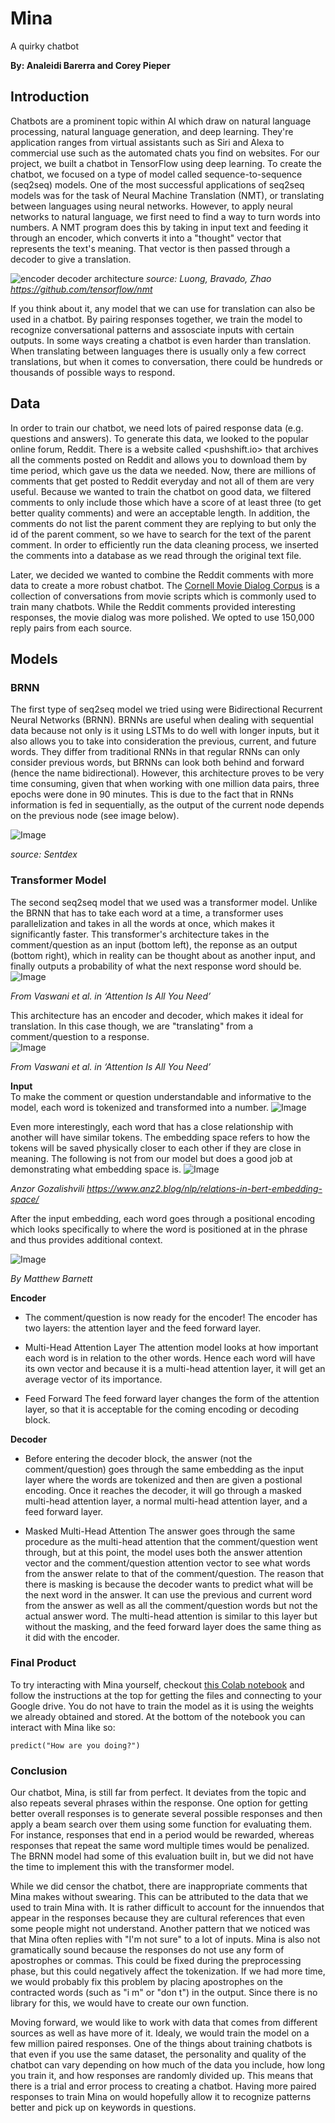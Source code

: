 # Mina
A quirky chatbot

**By: Analeidi Barerra and Corey Pieper**

## Introduction

Chatbots are a prominent topic within AI which draw on natural language processing, natural language generation, and deep learning. They're application ranges from virtual assistants such as Siri and Alexa to commercial use such as the automated chats you find on websites. For our project, we built a chatbot in TensorFlow using deep learning. To create the chatbot, we focused on a type of model called sequence-to-sequence (seq2seq) models. One of the most successful applications of seq2seq models was for the task of Neural Machine Translation (NMT), or translating between languages using neural networks. However, to apply neural networks to natural language, we first need to find a way to turn words into numbers. A NMT program does this by taking in input text and feeding it through an encoder, which converts it into a "thought" vector that represents the text's meaning. That vector is then passed through a decoder to give a translation.

![encoder decoder architecture](encdec.jpg)
*source: Luong, Bravado, Zhao https://github.com/tensorflow/nmt*

If you think about it, any model that we can use for translation can also be used in a chatbot. By pairing responses together, we train the model to recognize conversational patterns and assosciate inputs with certain outputs. In some ways creating a chatbot is even harder than translation. When translating between languages there is usually only a few correct translations, but when it comes to conversation, there could be hundreds or thousands of possible ways to respond.

## Data

In order to train our chatbot, we need lots of paired response data (e.g. questions and answers). To generate this data, we looked to the popular online forum, Reddit. There is a website called <pushshift.io> that archives all the comments posted on Reddit and allows you to download them by time period, which gave us the data we needed. Now, there are millions of comments that get posted to Reddit everyday and not all of them are very useful. Because we wanted to train the chatbot on good data, we filtered comments to only include those which have a score of at least three (to get better quality comments) and were an acceptable length. In addition, the comments do not list the parent comment they are replying to but only the id of the parent comment, so we have to search for the text of the parent comment. In order to efficiently run the data cleaning process, we inserted the comments into a database as we read through the original text file.

Later, we decided we wanted to combine the Reddit comments with more data to create a more robust chatbot. The [Cornell Movie Dialog Corpus](https://www.cs.cornell.edu/~cristian/Cornell_Movie-Dialogs_Corpus.html) is a collection of conversations from movie scripts which is commonly used to train many chatbots. While the Reddit comments provided interesting responses, the movie dialog was more polished. We opted to use 150,000 reply pairs from each source.


## Models

### BRNN
The first type of seq2seq model we tried using were Bidirectional Recurrent Neural Networks (BRNN). BRNNs are useful when dealing with sequential data because not only is it using LSTMs to do well with longer inputs, but it also allows you to take into consideration the previous, current, and future words. They differ from traditional RNNs in that regular RNNs can only consider previous words, but BRNNs can look both behind and forward (hence the name bidirectional). However, this architecture proves to be very time consuming, given that when working with one million data pairs, three epochs were done in 90 minutes. This is due to the fact that in RNNs information is fed in sequentially, as the output of the current node depends on the previous node (see image below).

![Image](BRNN.png)

*source: Sentdex*

### Transformer Model
The second seq2seq model that we used was a transformer model. Unlike the BRNN that has to take each word at a time, a transformer uses parallelization and takes in all the words at once, which makes it significantly faster. This transformer's architecture takes in the comment/question as an input (bottom left), the reponse as an output (bottom right), which in reality can be thought about as another input, and finally outputs a probability of what the next response word should be.  
![Image](trnsfModel.png )    

*From Vaswani et al. in ‘Attention Is All You Need’*  

This architecture has an encoder and decoder, which makes it ideal for translation. In this case though, we are "translating" from a comment/question to a response.  
![Image](encoder-decoder.png) 

*From Vaswani et al. in ‘Attention Is All You Need’*  

**Input**  
To make the comment or question understandable and informative to the model, each word is tokenized and transformed into a number. 
![Image](Tokenized_Sample.png) 

 Even more interestingly, each word that has a close relationship with another will have similar tokens. The embedding space refers to how the tokens will be saved physically closer to each other if they are close in meaning. The following is not from our model but does a good job at demonstrating what embedding space is. 
 ![Image](embedding.png)  
 
 *Anzor Gozalishvili https://www.anz2.blog/nlp/relations-in-bert-embedding-space/*

 After the input embedding, each word goes through a positional encoding which looks specifically to where the word is positioned at in the phrase and thus provides additional context. 

![Image](posEncoding.png) 

*By Matthew Barnett*

**Encoder**  
- The comment/question is now ready for the encoder! The encoder has two layers: the attention layer and the feed forward layer.

- Multi-Head Attention Layer
The attention model looks at how important each word is in relation to the other words. Hence each word will have its own vector and because it is a multi-head attention layer, it will get an average vector of its importance. 

- Feed Forward
The feed forward layer changes the form of the attention layer, so that it is acceptable for the coming encoding or decoding block.
 
**Decoder**  
- Before entering the decoder block, the answer (not the comment/question) goes through the same embedding as the input layer where the words are tokenized and then are given a postional encoding. Once it reaches the decoder, it will go through a masked multi-head attention layer, a normal multi-head attention layer, and a feed forward layer. 

- Masked Multi-Head Attention
The answer goes through the same procedure as the multi-head attention that the comment/question went through, but at this point, the model uses both the answer attention vector and the comment/question attention vector to see what words from the answer relate to that of the comment/question. The reason that there is masking is because the decoder wants to predict what will be the next word in the answer. It can use the previous and current word from the answer as well as all the comment/question words but not the actual answer word. The multi-head attention is similar to this layer but without the masking, and the feed forward layer does the same thing as it did with the encoder. 


### Final Product
To try interacting with Mina yourself, checkout [this Colab notebook](https://colab.research.google.com/drive/18yMHrAgpTHai9qKG_PARiB625PSlZ8Et?usp=sharing) and follow the instructions at the top for getting the files and connecting to your Google drive. You do not have to train the model as it is using the weights we already obtained and stored. At the bottom of the notebook you can interact with Mina like so:

```predict("How are you doing?")```

### Conclusion
Our chatbot, Mina, is still far from perfect. It deviates from the topic and also repeats several phrases within the response. One option for getting better overall responses is to generate several possible responses and then apply a beam search over them using some function for evaluating them. For instance, responses that end in a period would be rewarded, whereas responses that repeat the same word multiple times would be penalized. The BRNN model had some of this evaluation built in, but we did not have the time to implement this with the transformer model. 

While we did censor the chatbot, there are inappropriate comments that Mina makes without swearing. This can be attributed to the data that we used to train Mina with. It is rather difficult to account for the innuendos that appear in the responses because they are cultural references that even some people might not understand. Another pattern that we noticed was that Mina often replies with "I'm not sure" to a lot of inputs. Mina is also not gramatically sound because the responses do not use any form of apostrophes or commas. This could be fixed during the preprocessing phase, but this could negatively affect the tokenization. If we had more time, we would probably fix this problem by placing apostrophes on the contracted words (such as "i m" or "don t") in the output. Since there is no library for this, we would have to create our own function. 

Moving forward, we would like to work with data that comes from different sources as well as have more of it. Idealy, we would train the model on a few million paired responses. One of the things about training chatbots is that even if you use the same dataset, the personality and quality of the chatbot can vary depending on how much of the data you include, how long you train it, and how responses are randomly divided up. This means that there is a trial and error process to creating a chatbot. Having more paired responses to train Mina on would hopefully allow it to recognize patterns better and pick up on keywords in questions.


